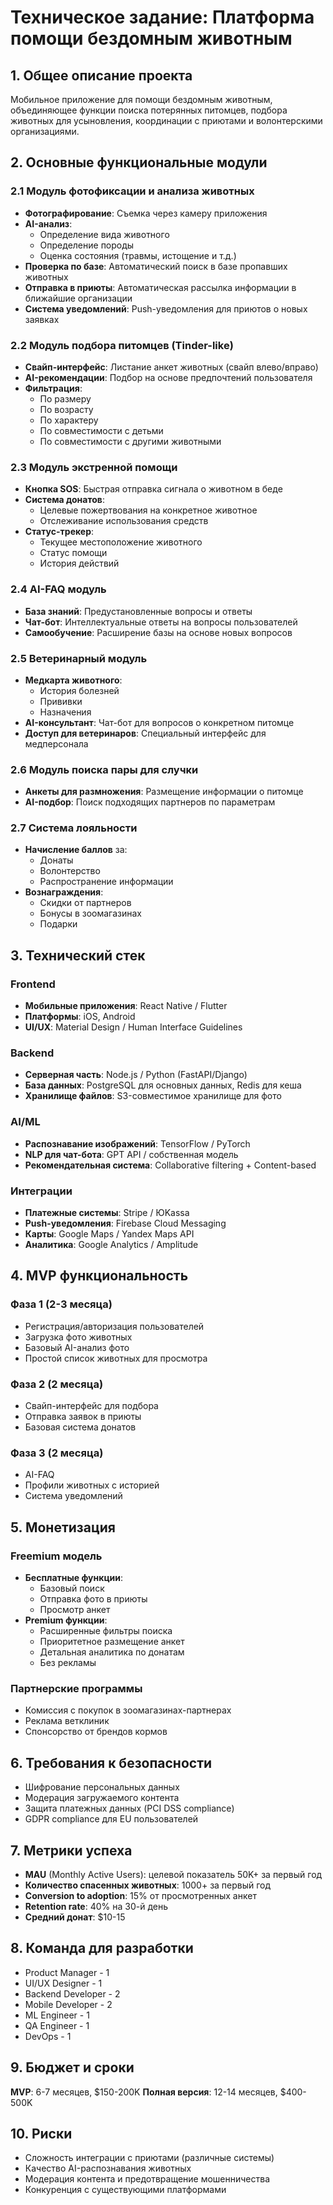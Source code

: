 # Техническое задание: Платформа помощи бездомным животным

## 1. Общее описание проекта

Мобильное приложение для помощи бездомным животным, объединяющее функции поиска потерянных питомцев, подбора животных для усыновления, координации с приютами и волонтерскими организациями.

## 2. Основные функциональные модули

### 2.1 Модуль фотофиксации и анализа животных
- **Фотографирование**: Съемка через камеру приложения
- **AI-анализ**:
  - Определение вида животного
  - Определение породы
  - Оценка состояния (травмы, истощение и т.д.)
- **Проверка по базе**: Автоматический поиск в базе пропавших животных
- **Отправка в приюты**: Автоматическая рассылка информации в ближайшие организации
- **Система уведомлений**: Push-уведомления для приютов о новых заявках

### 2.2 Модуль подбора питомцев (Tinder-like)
- **Свайп-интерфейс**: Листание анкет животных (свайп влево/вправо)
- **AI-рекомендации**: Подбор на основе предпочтений пользователя
- **Фильтрация**:
  - По размеру
  - По возрасту
  - По характеру
  - По совместимости с детьми
  - По совместимости с другими животными

### 2.3 Модуль экстренной помощи
- **Кнопка SOS**: Быстрая отправка сигнала о животном в беде
- **Система донатов**:
  - Целевые пожертвования на конкретное животное
  - Отслеживание использования средств
- **Статус-трекер**:
  - Текущее местоположение животного
  - Статус помощи
  - История действий

### 2.4 AI-FAQ модуль
- **База знаний**: Предустановленные вопросы и ответы
- **Чат-бот**: Интеллектуальные ответы на вопросы пользователей
- **Самообучение**: Расширение базы на основе новых вопросов

### 2.5 Ветеринарный модуль
- **Медкарта животного**:
  - История болезней
  - Прививки
  - Назначения
- **AI-консультант**: Чат-бот для вопросов о конкретном питомце
- **Доступ для ветеринаров**: Специальный интерфейс для медперсонала

### 2.6 Модуль поиска пары для случки
- **Анкеты для размножения**: Размещение информации о питомце
- **AI-подбор**: Поиск подходящих партнеров по параметрам

### 2.7 Система лояльности
- **Начисление баллов** за:
  - Донаты
  - Волонтерство
  - Распространение информации
- **Вознаграждения**:
  - Скидки от партнеров
  - Бонусы в зоомагазинах
  - Подарки

## 3. Технический стек

### Frontend
- **Мобильные приложения**: React Native / Flutter
- **Платформы**: iOS, Android
- **UI/UX**: Material Design / Human Interface Guidelines

### Backend
- **Серверная часть**: Node.js / Python (FastAPI/Django)
- **База данных**: PostgreSQL для основных данных, Redis для кеша
- **Хранилище файлов**: S3-совместимое хранилище для фото

### AI/ML
- **Распознавание изображений**: TensorFlow / PyTorch
- **NLP для чат-бота**: GPT API / собственная модель
- **Рекомендательная система**: Collaborative filtering + Content-based

### Интеграции
- **Платежные системы**: Stripe / ЮKassa
- **Push-уведомления**: Firebase Cloud Messaging
- **Карты**: Google Maps / Yandex Maps API
- **Аналитика**: Google Analytics / Amplitude

## 4. MVP функциональность

### Фаза 1 (2-3 месяца)
- Регистрация/авторизация пользователей
- Загрузка фото животных
- Базовый AI-анализ фото
- Простой список животных для просмотра

### Фаза 2 (2 месяца)
- Свайп-интерфейс для подбора
- Отправка заявок в приюты
- Базовая система донатов

### Фаза 3 (2 месяца)
- AI-FAQ
- Профили животных с историей
- Система уведомлений

## 5. Монетизация

### Freemium модель
- **Бесплатные функции**:
  - Базовый поиск
  - Отправка фото в приюты
  - Просмотр анкет
- **Premium функции**:
  - Расширенные фильтры поиска
  - Приоритетное размещение анкет
  - Детальная аналитика по донатам
  - Без рекламы

### Партнерские программы
- Комиссия с покупок в зоомагазинах-партнерах
- Реклама ветклиник
- Спонсорство от брендов кормов

## 6. Требования к безопасности

- Шифрование персональных данных
- Модерация загружаемого контента
- Защита платежных данных (PCI DSS compliance)
- GDPR compliance для EU пользователей

## 7. Метрики успеха

- **MAU** (Monthly Active Users): целевой показатель 50K+ за первый год
- **Количество спасенных животных**: 1000+ за первый год
- **Conversion to adoption**: 15% от просмотренных анкет
- **Retention rate**: 40% на 30-й день
- **Средний донат**: $10-15

## 8. Команда для разработки

- Product Manager - 1
- UI/UX Designer - 1
- Backend Developer - 2
- Mobile Developer - 2
- ML Engineer - 1
- QA Engineer - 1
- DevOps - 1

## 9. Бюджет и сроки

**MVP**: 6-7 месяцев, $150-200K
**Полная версия**: 12-14 месяцев, $400-500K

## 10. Риски

- Сложность интеграции с приютами (различные системы)
- Качество AI-распознавания животных
- Модерация контента и предотвращение мошенничества
- Конкуренция с существующими платформами